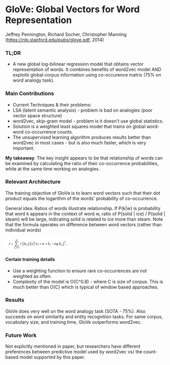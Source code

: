 # GloVe: Global Vectors for Word Representation

Jeffrey Pennington, Richard Socher, Christopher Manning
(https://nlp.stanford.edu/pubs/glove.pdf, 2014)

### TL;DR
- A new global log-bilinear regression model that obtains vector representation of words. It combines benefits of word2vec model AND exploits global corpus information using co-occurence matrix (75% on word analogy task).

### Main Contributions

- Current Techniques & their problems:
 - LSA (latent semantic analysis) - problem is bad on analogies (poor vector space structure)
 - word2vec, skip-gram model - problem is it doesn't use global statistics.
- Solution is a weighted least squares model that trains on global word-word co-occurrence counts.
- The unsupervised learning algorithm produces results better than word2vec in most cases - but is also much faster, which is very important.

**My takeaway**: The key insight appears to be that relationship of words can be examined by calculating the ratio of their co-occurrence probabilities, while at the same time working on analogies.

### Relevant Architecture

The training objective of GloVe is to learn word vectors such that their dot product equals the logarithm of the words' probability of co-occurrence.

General idea: Ratios of words illustrate relationship. If P(k|w) is probability that word k appears in the context of word w, ratio of P(solid | ice) / P(solid | steam) will be large, indicating solid is related to ice more than steam. Note that the formula operates on difference between word vectors (rather than individual words)

<img src="https://github.com/sviswana/deeplearning-paper-summaries/blob/master/paper-imgs/glove.png" width="40%">

#### Certain training details
- Use a weighting function to ensure rare co-occurrences are not weighted as often.
- Complexity of the model is O(C^0.8) - where C is size of corpus. This is much better than O(C) which is typical of window based approaches.

### Results
GloVe does very well on the word analogy task (SOTA - 75%). Also succeeds on word similarity and entity recognition tasks. For same corpus, vocabulary size, and training time, GloVe outperforms word2vec.

### Future Work
Not explicitly mentioned in paper, but researchers have different preferences between predictive model used by word2vec  vs/ the count-based model supported by this paper.
